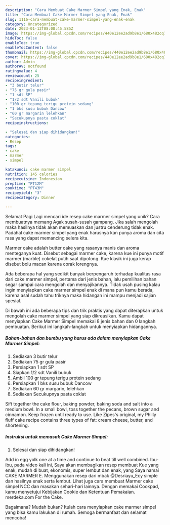 ```yaml
---
description: "Cara Membuat Cake Marmer Simpel yang Enak, Enak"
title: "Cara Membuat Cake Marmer Simpel yang Enak, Enak"
slug: 1116-cara-membuat-cake-marmer-simpel-yang-enak-enak
category: Uncategorized
date: 2023-01-12T08:08:45.585Z
image: https://img-global.cpcdn.com/recipes/440e12ee2ad9b8e1/680x482cq70/cake-marmer-simpel-foto-resep-utama.jpg
hideToc: false
enableToc: true
enableTocContent: false
thumbnail: https://img-global.cpcdn.com/recipes/440e12ee2ad9b8e1/680x482cq70/cake-marmer-simpel-foto-resep-utama.jpg
cover: https://img-global.cpcdn.com/recipes/440e12ee2ad9b8e1/680x482cq70/cake-marmer-simpel-foto-resep-utama.jpg
author: Admin
authorAv: notfound
ratingvalue: 4
reviewcount: 25
recipeingredient:
- "3 butir telur"
- "75 gr gula pasir"
- "1 sdt SP"
- "1/2 sdt Vanili bubuk"
- "100 gr tepung terigu protein sedang"
- "1 bks susu bubuk Dancow"
- "60 gr margarin lelehkan"
- "Secukupnya pasta coklat"
recipeinstructions:

- "Selesai dan siap dihidangkan!"
categories:
- Resep
tags:
- cake
- marmer
- simpel

katakunci: cake marmer simpel 
nutrition: 145 calories
recipecuisine: Indonesian
preptime: "PT12M"
cooktime: "PT43M"
recipeyield: "3"
recipecategory: Dinner

---
```



Selamat Pagi Lagi mencari ide resep cake marmer simpel yang unik? Cara membuatnya memang Agak susah-susah gampang. Jika salah mengolah maka hasilnya tidak akan memuaskan dan justru cenderung tidak enak. Padahal cake marmer simpel yang enak harusnya kan punya aroma dan cita rasa yang dapat memancing selera kita.


Marmer cake adalah butter cake yang rasanya manis dan aroma menteganya kuat. Disebut sebagai marmer cake, karena kue ini punya motif marmer (marble) cokelat putih saat dipotong. Kue klasik ini juga kerap disebut bolu macan karena corak lorengnya.

Ada beberapa hal yang sedikit banyak berpengaruh terhadap kualitas rasa dari cake marmer simpel, pertama dari jenis bahan, lalu pemilihan bahan segar sampai cara mengolah dan menyajikannya. Tidak usah pusing kalau ingin menyiapkan cake marmer simpel enak di mana pun kamu berada, karena asal sudah tahu triknya maka hidangan ini mampu menjadi sajian spesial.


Di bawah ini ada beberapa tips dan trik praktis yang dapat diterapkan untuk mengolah cake marmer simpel yang siap dikreasikan. Kamu dapat menyiapkan Cake Marmer Simpel memakai 8 jenis bahan dan 0 langkah pembuatan. Berikut ini langkah-langkah untuk menyiapkan hidangannya.

<!--inarticleads1-->

##### Bahan-bahan dan bumbu yang harus ada dalam menyiapkan Cake Marmer Simpel:

1. Sediakan 3 butir telur
1. Sediakan 75 gr gula pasir
1. Persiapkan 1 sdt SP
1. Siapkan 1/2 sdt Vanili bubuk
1. Ambil 100 gr tepung terigu protein sedang
1. Persiapkan 1 bks susu bubuk Dancow
1. Sediakan 60 gr margarin, lelehkan
1. Sediakan Secukupnya pasta coklat


Sift together the cake flour, baking powder, baking soda and salt into a medium bowl. In a small bowl, toss together the pecans, brown sugar and cinnamon. Keep frozen until ready to use. Like Zipes&#39;s original, my Philly fluff cake recipe contains three types of fat: cream cheese, butter, and shortening. 

<!--inarticleads2-->

##### Instruksi untuk memasak Cake Marmer Simpel:


1. Selesai dan siap dihidangkan!

Add in egg yolk one at a time and continue to beat till well combined. Ibu-ibu, pada video kali ini, Saya akan membagikan resep membuat Kue yang enak, mudah di buat, ekonomis, super lembut dan enak, yang Saya namai CAKE MARMER E. Menggunakan resep dari mbak @Desriayu_Ecy simple dan hasilnya enak serta lembut. Lihat juga cara membuat Marmer cake simpel NCC dan masakan sehari-hari lainnya. Dengan memakai Cookpad, kamu menyetujui Kebijakan Cookie dan Ketentuan Pemakaian. merdeka.com For the Cake. 

Bagaimana? Mudah bukan? Itulah cara menyiapkan cake marmer simpel yang bisa kamu lakukan di rumah. Semoga bermanfaat dan selamat mencoba!
